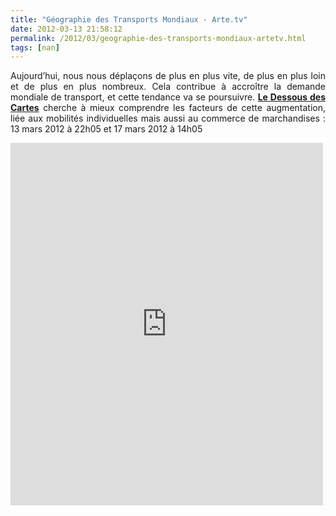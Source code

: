 ```yaml
---
title: "Géographie des Transports Mondiaux - Arte.tv"
date: 2012-03-13 21:58:12
permalink: /2012/03/geographie-des-transports-mondiaux-artetv.html
tags: [nan]
---
```


<p style="text-align: justify;">Aujourd’hui, nous nous déplaçons de plus en plus vite, de plus en plus  loin et de plus en plus nombreux. Cela contribue à accroître la demande  mondiale de transport, et cette tendance va se poursuivre. <a href="http://ddc.arte.tv/emission/geographie-des-transports-mondiaux" target="_blank"><strong>Le Dessous  des Cartes</strong></a> cherche à mieux comprendre les facteurs de cette  augmentation, liée aux mobilités individuelles mais aussi au commerce de  marchandises : 13 mars 2012 à 22h05 et 17 mars 2012 à 14h05</p> <p><iframe frameborder="no" height="580" scrolling="no" src="http://ddc.arte.tv/cartes/162" width="500"></iframe></p>
